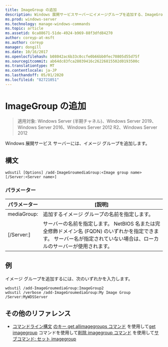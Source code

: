 ```yaml
---
title: ImageGroup の追加
description: Windows 展開サービスサーバーにイメージグループを追加する、ImageGroup のリファレンストピックです。
ms.prod: windows-server
ms.technology: manage-windows-commands
ms.topic: article
ms.assetid: 6ca88671-51de-4924-b969-88f3dfd84270
author: coreyp-at-msft
ms.author: coreyp
manager: dongill
ms.date: 10/16/2017
ms.openlocfilehash: b08042ac6b33c0ccfe0b66bb0fec70805d55d75f
ms.sourcegitcommit: ab64dc83fca28039416c26226815502d0193500c
ms.translationtype: MT
ms.contentlocale: ja-JP
ms.lasthandoff: 05/01/2020
ms.locfileid: "82721051"
---
```

# <a name="add-imagegroup"></a>ImageGroup の追加

> 適用対象: Windows Server (半期チャネル)、Windows Server 2019、Windows Server 2016、Windows Server 2012 R2、Windows Server 2012

Windows 展開サービス サーバーには、イメージ グループを追加します。

## <a name="syntax"></a>構文
```
wdsutil [Options] /add-ImageGroumediaGroup:<Image group name> [/Server:<Server name>]
```
### <a name="parameters"></a>パラメーター
|パラメーター|[説明]|
|-------|--------|
mediaGroup:<Image group name>|追加するイメージ グループの名前を指定します。|
|[/Server:<Server name>]|サーバーの名前を指定します。 NetBIOS 名または完全修飾ドメイン名 (FQDN) のいずれかを指定できます。 サーバー名が指定されていない場合は、ローカルのサーバーが使用されます。|
## <a name="examples"></a>例
イメージ グループを追加するには、次のいずれかを入力します。
```
wdsutil /add-ImageGroumediaGroup:ImageGroup2
wdsutil /verbose /add-ImageGroumediaGroup:My Image Group /Server:MyWDSServer
```
## <a name="additional-references"></a>その他のリファレンス
- [コマンドライン構文](command-line-syntax-key.md)
[のキー get allimagegroups コマンド](using-the-get-allimagegroups-command.md)
を使用して[get imagegroup](using-the-get-imagegroup-command.md)
コマンドを使用して[削除 imagegroup コマンド](using-the-remove-imagegroup-command.md)
を使用して[サブコマンド: セット imagegroup](subcommand-set-imagegroup.md)
